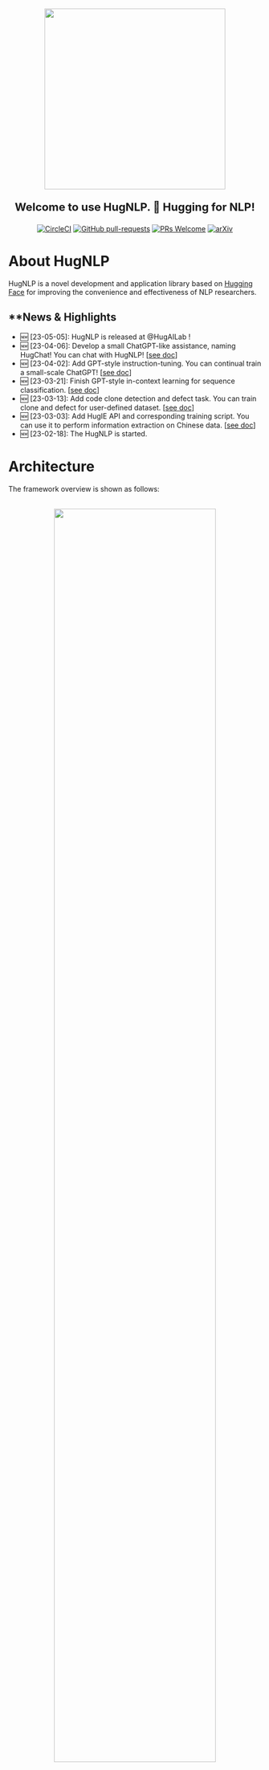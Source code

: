 
<p align="center">
    <br>
    <img src="images/logo.png" width="360"/>
    <br>
</p>

<p align="center" style="font-size:22px;"> <b> Welcome to use HugNLP. 🤗 Hugging for NLP! </b>
</p>

<div align="center">

[![CircleCI](https://dl.circleci.com/status-badge/img/gh/HugAILab/HugNLP/tree/main.svg?style=svg)](https://dl.circleci.com/status-badge/redirect/gh/HugAILab/HugNLP/tree/main)
[![GitHub pull-requests](https://img.shields.io/github/issues-pr/HugAILab/HugNLP.svg)](https://github.com/HugAILab/HugNLP/pull/)
[![PRs Welcome](https://img.shields.io/badge/PRs-welcome-brightgreen.svg?style=flat-square)](http://makeapullrequest.com)
[![arXiv](https://img.shields.io/badge/arXiv-2302.14286-b31b1b.svg)](https://arxiv.org/abs/2302.14286)

</div>

# About HugNLP

HugNLP is a novel development and application library based on [Hugging Face](https://huggingface.co/) for improving the convenience and effectiveness of NLP researchers. 
<!-- The founder and main developer is [Jianing Wang](https://wjn1996.github.io/). The collaborators are [Nuo Chen](https://github.com/nchen909), [Qiushi Sun](https://github.com/QiushiSun) and . -->

## **News & Highlights

- 🆕 [23-05-05]: HugNLP is released at @HugAILab !
- 🆕 [23-04-06]: Develop a small ChatGPT-like assistance, naming HugChat! You can chat with HugNLP! [[see doc](./documents/instruction_prompting/generative_instruction_tuning.md)]
- 🆕 [23-04-02]: Add GPT-style instruction-tuning. You can continual train a small-scale ChatGPT! [[see doc](./documents/instruction_prompting/generative_instruction_tuning.md)]
- 🆕 [23-03-21]: Finish GPT-style in-context learning for sequence classification. [[see doc](./documents/instruction_prompting/incontext_learning_for_cls.md)]
- 🆕 [23-03-13]: Add code clone detection and defect task. You can train clone and defect for user-defined dataset. [[see doc](./documents/code/code_classification.md)]
- 🆕 [23-03-03]: Add HugIE API and corresponding training script. You can use it to perform information extraction on Chinese data. [[see doc](./documents/information_extraction/HugIE.md)]
- 🆕 [23-02-18]: The HugNLP is started.

# Architecture

The framework overview is shown as follows:

<p align="center">
    <br>
    <img src="images/overview.png" width="80%"/>
    <br>
<p>

### Models

In HugNLP, we provide some popular transformer-based models as backbones, such as BERT, RoBERTa, GPT-2, etc. We also release our pre-built KP-PLM, a novel knowledge-enhanced pre-training paradigm to inject factual knowledge and can be easily used for arbitrary PLMs.
Apart from basic PLMs, we also implement some task-specific models, involving sequence classification, matching, labeling, span extraction, multi-choice, and text generation.
Notably, we develop standard fine-tuning (based on CLS Head and prompt-tuning models that enable PLM tuning on classification tasks.
For few-shot learning settings, HugNLP provides a prototypical network in both few-shot text classification and named entity recognition (NER).

In addition, we also incorporate some plug-and-play utils in HugNLP.

1. Parameter Freezing. If we want to perform parameter-efficient learning, which aims to freeze some parameters in PLMs to improve the training efficiency, we can set the configure `use_freezing` and freeze the backbone. A use case is shown in Code.
2. Uncertainty Estimation aims to calculate the model certainty when in semi-supervised learning.
3. We also design Prediction Calibration, which can be used to further improve the accuracy by calibrating the distribution and alleviating the semantics bias problem.

### Processors

Processors aim to load the dataset and process the task examples in a pipeline containing sentence tokenization, sampling, and tensor generation.
Specifically, users can directly obtain the data through `load_dataset`, which can directly download it from the Internet or load it from the local disk.
For different tasks, users should define a task-specific data collator, which aims to transform the original examples into model input tensor features.

### Applications

It provides rich modules for users to build real-world applications and products by selecting among an array of settings from Models and Processors.

# Core Capacities

We provide some core capacities to support the NLP downstream applications.

### Knowledge-enhanced Pre-trained Language Model

Conventional pre-training methods lack factual knowledge.
To deal with this issue, we present KP-PLM with a novel knowledge prompting paradigm for knowledge-enhanced pre-training.
Specifically, we construct a knowledge sub-graph for each input text by recognizing entities and aligning with the knowledge base and decompose this sub-graph into multiple relation paths, which can be directly transformed into language prompts.

### Prompt-based Fine-tuning

Prompt-based fine-tuning aims to reuse the pre-training objective (e.g., Masked Language Modeling, Causal Language Modeling) and utilizes a well-designed template and verbalizer to make predictions, which has achieved great success in low-resource settings.
We integrate some novel approaches into HugNLP, such as PET, P-tuning, etc.

### Instruction Tuning & In-Context Learning

Instruction-tuning and in-context learning enable few/zero-shot learning without parameter update, which aims to concatenate the task-aware instructions or example-based demonstrations to prompt GPT-style PLMs to generate reliable responses.
So, all the NLP tasks can be unified into the same format and can substantially improve the models" generalization.
Inspired by this idea, we extend it into other two paradigms:

1. extractive-style paradigm: we unify various NLP tasks into span extraction, which is the same as extractive question answering.
2. inference-style paradigm: all the tasks can be viewed as natural language inference to match the relations between inputs and outputs.
3. generative-style paradigm: we unify all the tasks into generative format, and train the causal models based on instruction-tuning, in-context learning or chain-of-thought.

### Self-training with Uncertainty Estimation

Self-training can address the labeled data scarcity issue by leveraging the large-scale unlabeled data in addition to labeled data, which is one of the mature paradigms in semi-supervised learning.
However, the standard self-training may generate too much noise, inevitably degrading the model performance due to confirmation bias.
Thus, we present uncertainty-aware self-training. Specifically, we train a teacher model on few-shot labeled data, and then use Monte Carlo (MC) dropout technique in Bayesian neural network (BNN) to approximate the model certainty, and judiciously select the examples that have a higher model certainty of the teacher.

### Parameter-Efficient Learning

To improve the training efficiency of HugNLP, we also implement parameter-efficient learning, which aims to freeze some parameters in the backbone so that we only tune a few parameters during model training.
We develop some novel parameter-efficient learning approaches, such as Prefix-tuning, Adapter-tuning, BitFit and LoRA, etc.

# Installation

> git clone https://github.com/HugAILab/HugNLP.git
>
> cd HugNLP
>
> python3 setup.py install

At present, the project is still being developed and improved, and there may be some `bugs` in use, please understand. We also look forward to your being able to ask issues or committing some valuable pull requests.

# Pre-built Applications Overview

We demonstrate all pre-built applications in HugNLP. You can choose one application to use HugNLP. You can also click the link to see the details document.

| **Applications** | **Runing Tasks** | **Task Notes** | **PLM Models** | **Documents** |
| --- | --- | --- | --- | --- |
| **Default Application** | run_seq_cls.sh | **Goal**: Standard **Fine-tuning** or **Prompt-tuning** for sequence classification on user-defined dataset. <br> **Path**: applications/default_applications | BERT, RoBERTa, DeBERTa | [click](./documents/default_tasks/default_sequence_classification.md) |
|  | run_seq_labeling.sh | **Goal**: Standard **Fine-tuning** for sequence labeling on user-defined dataset. <br> **Path**: applications/default_applications | BERT, RoBERTa, ALBERT |   |
| **Pre-training** | run_pretrain_mlm.sh | **Goal**: Pre-training via **Masked Language Modeling** (MLM). <br> **Path**: applications/pretraining/ | BERT, RoBERTa | [click](./documents/pretraining/Masked%20LM%20for%20Continual%20Pre-training.md) |
|  | run_pretrain_casual_lm.sh | **Goal**: Pre-training via **Causal Language Modeling** (CLM). <br> **Path**: applications/pretraining | BERT, RoBERTa | [click](./documents/pretraining/Causal%20LM%20for%20Continual%20Pre-training.md) |
| **GLUE Benchmark** | run_glue.sh | **Goal**: Standard **Fine-tuning** or **Prompt-tuning** for GLUE classification tasks. <br> **Path**: applications/benchmark/glue | BERT, RoBERTa, DeBERTa |  |
|  | run_causal_incontext_glue.sh | **Goal**: **In-context learning** for GLUE classification tasks. <br> **Path**: applications/benchmark/glue | GPT-2 |  |
| **CLUE Benchmark** | clue_finetune_dev.sh | **Goal**: Standard **Fine-tuning** and **Prompt-tuning** for CLUE classification task。 <br> **Path**: applications/benchmark/clue | BERT, RoBERTa, DeBERTa |  |
|  | run_clue_cmrc.sh | **Goal**: Standard **Fine-tuning** for CLUE CMRC2018 task. <br> **Path**: applications/benchmark/cluemrc | BERT, RoBERTa, DeBERTa |  |
|  | run_clue_c3.sh | **Goal**: Standard **Fine-tuning** for CLUE C3 task. <br> **Path**: applications/benchmark/cluemrc | BERT, RoBERTa, DeBERTa |  |
|  | run_clue_chid.sh | **Goal**: Standard **Fine-tuning** for CLUE CHID task. <br> **Path**: applications/benchmark/cluemrc | BERT, RoBERTa, DeBERTa |  |
| **Instruction-Prompting** | run_causal_instruction.sh | **Goal**: **Cross-task training** via generative Instruction-tuning based on causal PLM. <font color='red'>**You can use it to train a small ChatGPT**</font>. <br> **Path**: applications/instruction_prompting/instruction_tuning | GPT2 | [click](./documents/instruction_prompting/generative_instruction_tuning.md) |
|  | run_zh_extract_instruction.sh | **Goal**: **Cross-task training** via extractive Instruction-tuning based on Global Pointer model. <br> **Path**: applications/instruction_prompting/chinese_instruction | BERT, RoBERTa, DeBERTa | [click](./documents/instruction_prompting/extractive_instruction_tuning.md) |
|  | run_causal_incontext_cls.sh | **Goal**: **In-context learning** for user-defined classification tasks. <br> **Path**: applications/instruction_prompting/incontext_learning | GPT-2 | [click](./documents/instruction_prompting/incontext_learning_for_cls.md) |
| **Information Extraction** | run_extractive_unified_ie.sh | **Goal**: **HugIE**: training a unified chinese information extraction via extractive instruction-tuning. <br> **Path**: applications/information_extraction/HugIE | BERT, RoBERTa, DeBERTa | [click](./documents/information_extraction/HugIE.md) |
|  | api_test.py | **Goal**: HugIE: API test. <br> **Path**: applications/information_extraction/HugIE | - | [click](./documents/information_extraction/HugIE.md) |
|  | run_fewnerd.sh | **Goal**: **Prototypical learning** for named entity recognition, including SpanProto, TokenProto <br> **Path**: applications/information_extraction/fewshot_ner | BERT |  |
| **Code NLU** | run_clone_cls.sh | **Goal**: Standard **Fine-tuning** for code clone classification task. <br> **Path**: applications/code/code_clone | CodeBERT, CodeT5, GraphCodeBERT, PLBART |  |
|  | run_defect_cls.sh | **Goal**: Standard **Fine-tuning** for code defect classification task. <br> **Path**: applications/code/code_defect | CodeBERT, CodeT5, GraphCodeBERT, PLBART |  |

More details of the pre-built applications and settings with the designed models and processors can be found in [HugNLP Documents](./documents/README.md).

# Quick Use

Here we provide an example to show you to quick use HugNLP.
If you want to perform a classification task on user-defined dataset, you can prepare three json files (``train.json``, ``dev.json``, ``test.json``) on a directory. And you can run the script file

> bash ./application/default_applications/run_seq_cls.sh

Before the experiment, you must define the following parameters in the script file ``run_seq_cls.sh``.

- --model_name_or_path: the pre-trained model name or path. e.g. bert-base-uncased
- --data_path: the path of the dataset (including ``train.json``, ``dev.json`` and ``test.json``), e.g. ``./datasets/data_example/cls/``.
- --user_defined: you must define label_names if there is not exist a ``label_names.txt``.

If you want to use prompt-based fine-tuning, you can add the following parameters:

- --use_prompt_for_cls
- ---task_type: one of ``masked_prompt_cls``, ``masked_prompt_prefix_cls``,``masked_prompt_ptuning_cls``, ``masked_prompt_adapter_cls``.

You also should add ``template.json`` and ``label_words_mapping.json``.

If you wang to use parameter-efficient learning, you can add the following parameter:

- --use_freezing

The example of ``run_seq_cls.sh`` is:

```bash
path=chinese-macbert-base
MODEL_TYPE=bert
data_path=/wjn/frameworks/HugNLP/datasets/data_example/cls
TASK_TYPE=head_cls
len=196
bz=4
epoch=10
eval_step=50
wr_step=10
lr=1e-05

export CUDA_VISIBLE_DEVICES=0,1
python3 -m torch.distributed.launch --nproc_per_node=2 --master_port=6014 hugnlp_runner.py \
--model_name_or_path=$path \
--data_dir=$data_path \
--output_dir=./outputs/default/sequence_classification\
--seed=42 \
--exp_name=default-cls \
--max_seq_length=$len \
--max_eval_seq_length=$len \
--do_train \
--do_eval \
--do_predict \
--per_device_train_batch_size=$bz \
--per_device_eval_batch_size=4 \
--gradient_accumulation_steps=1 \
--evaluation_strategy=steps \
--learning_rate=$lr \
--num_train_epochs=$epoch \
--logging_steps=100000000 \
--eval_steps=$eval_step \
--save_steps=$eval_step \
--save_total_limit=1 \
--warmup_steps=$wr_step \
--load_best_model_at_end \
--report_to=none \
--task_name=default_cls \
--task_type=$TASK_TYPE \
--model_type=$MODEL_TYPE \
--metric_for_best_model=acc \
--pad_to_max_length=True \
--remove_unused_columns=False \
--overwrite_output_dir \
--fp16 \
--label_names=labels \
--keep_predict_labels \
--user_defined="label_names=entailment,neutral,contradiction"
```

# Quick Develop

This section is for developer.
HugNLP is easy to use and develop. We draw a workflow in the following figure to show how to develop a new running task.

<p align="center">
    <br>
    <img src="images/workflow.png" width="90%"/>
    <br>
</p>
It consists of five main steps, including library installation, data preparation, processor selection or design, model selection or design, and application design.
This illustrates that HugNLP can simplify the implementation of complex NLP models and tasks.

# Prebuilt Products

Here, we show two examples of the pre-built API application. 

### HugChat: Towards Generative Instruction-tuning for ChatGPT-like PLMs

HugChat a small ChatGPT-like model and is based on generative instruction-tuning, which aims to unify all NLP task into generative format to train the causal language model (e.g., GPT2, BART). 
You can directly use HugNLP to perform instruction-tuning, and continual train a small ChatGPT-style model on user-defined task-specific corpora.

You can chat with HugChat by run:
> python3 applications/instruction_prompting/HugChat/hugchat.py



![image](./images/hugchat_hello.jpg)

<details><summary><b>1. Write a story</b></summary>

![image](./images/hugchat_story.jpg)

</details>

<details><summary><b>2. Write a letter</b></summary>

![image](./images/hugchat_letter.jpg)

</details>

<details><summary><b>3. Calculation</b></summary>

![image]()

</details>

<details><summary><b>4. Natural Language Understanding (Sentiment, Reading Comprehension, KBQA)</b></summary>

![image](./images/hugchat_nlu.jpg)

</details>

<details><summary><b>5. Searching</b></summary>

![image](./images/hugchat_search.jpg)

</details>

<details><summary><b>6. Code Programming</b></summary>

![image](./images/hugchat_code.jpg)

</details>


Please Have fun, more details can be found in [here](./documents/instruction_prompting/generative_instruction_tuning.md).

### HugIE: Towards Chinese Unified Information Extraction via Extractive MRC and Instruction-tuning

Information Extraction (IE) aims to extract structure knowledge from un-structure text. The structure knowledge is formed as a triple ""(head_entity, relation, tail_entity)"". IE consists of two main tasks:

- Named Entity Recognition (NER) aims to extract all entity mentions of one type.
- Relation Extraction (RE). It has two kinds of goal, the first aims to classify the relation between two entities, and the second aims to predict the tail entity when given one head entity and the corresponding relation.

- We unify the tasks of NER and RE into the paradigm of extractive question answering (i.e., machine reading comprehension).
- We design task-specific instruction and language prompts for NER and RE.

> For the NER task:
>
> - instruction: "找到文章中所有【{entity_type}】类型的实体？文章：【{passage_text}】"
>
> For the RE task:
>
> - instruction: "找到文章中【{head_entity}】的【{relation}】？文章：【{passage_text}】"

- During the training, we utilize Global Pointer with Chinese-Macbert as the basic model.；

Our model is saved in Hugging Face: [https://huggingface.co/wjn1996/wjn1996-hugnlp-hugie-large-zh](https://huggingface.co/wjn1996/wjn1996-hugnlp-hugie-large-zh).

Quick use HugIE for Chinese information extraction：

```python
from applications.information_extraction.HugIE.api_test import HugIEAPI
model_type = "bert"
hugie_model_name_or_path = "wjn1996/wjn1996-hugnlp-hugie-large-zh"
hugie = HugIEAPI("bert", hugie_model_name_or_path)
text = "央广网北京2月23日消息 据中国地震台网正式测定，2月23日8时37分在塔吉克斯坦发生7.2级地震，震源深度10公里，震中位于北纬37.98度，东经73.29度，距我国边境线最近约82公里，地震造成新疆喀什等地震感强烈。"

entity = "塔吉克斯坦地震"
relation = "震源位置"
predictions, topk_predictions = hugie.request(text, entity, relation=relation)
print("entity:{}, relation:{}".format(entity, relation))
print("predictions:\n{}".format(predictions))
print("topk_predictions:\n{}".format(predictions))
print("\n\n")

"""
# 事件信息输出结果：
entity:塔吉克斯坦地震, relation:震源位置
predictions:
{0: ["10公里", "距我国边境线最近约82公里", "北纬37.98度，东经73.29度", "北纬37.98度，东经73.29度，距我国边境线最近约82公里"]}
topk_predictions:
{0: [{"answer": "10公里", "prob": 0.9895901083946228, "pos": [(80, 84)]}, {"answer": "距我国边境线最近约82公里", "prob": 0.8584909439086914, "pos": [(107, 120)]}, {"answer": "北纬37.98度，东经73.29度", "prob": 0.7202121615409851, "pos": [(89, 106)]}, {"answer": "北纬37.98度，东经73.29度，距我国边境线最近约82公里", "prob": 0.11628123372793198, "pos": [(89, 120)]}]}
"""

entity = "塔吉克斯坦地震"
relation = "时间"
predictions, topk_predictions = hugie.request(text, entity, relation=relation)
print("entity:{}, relation:{}".format(entity, relation))
print("predictions:\n{}".format(predictions))
print("topk_predictions:\n{}".format(predictions))
print("\n\n")

"""
# 事件信息输出结果：
entity:塔吉克斯坦地震, relation:时间
predictions:
{0: ["2月23日8时37分"]}
topk_predictions:
{0: [{"answer": "2月23日8时37分", "prob": 0.9999995231628418, "pos": [(49, 59)]}]}
"""
```

# Contributors

<a href="https://github.com/HugAILab/HugNLP/graphs/contributors">
  <img src="https://contrib.rocks/image?repo=HugAILab/HugNLP" />
</a>


# Contact

If you have any questions or suggestions, you can join the dingding interaction groups:

<p align="center">
    <br>
    <img src="images/dingding.jpg" width="250"/>
    <br>
</p>

or you can contact the author [`Jianing Wang`](https://wjn1996.github.io).

# Cite Me

If you find this repository helpful, feel free to cite our paper:

```latex
@misc{wang2023hugnlp,
  doi       = {10.48550/ARXIV.2302.14286},
  url       = {https://arxiv.org/abs/2302.14286},
  author    = {Jianing Wang, Nuo Chen, Qiushi Sun, Wenkang Huang, Chengyu Wang, Ming Gao},
  title     = {HugNLP: A Unified and Comprehensive Library for Natural Language Processing},
  year      = {2023}
}
```

# References

1. Jianing Wang, Nuo Chen, Qiushi Sun, Wenkang Huang, Chengyu Wang, Ming Gao:
HugNLP: A Unified and Comprehensive Library for Natural Language Processing. CoRR abs/2302.14286 (2023)
2. Jianing Wang, Wenkang Huang, Minghui Qiu, Qiuhui Shi, Hongbin Wang, Xiang Li, Ming Gao:
   Knowledge Prompting in Pre-trained Language Model for Natural Language Understanding. EMNLP 2022: 3164-3177
3. Chengyu Wang, Jianing Wang, Minghui Qiu, Jun Huang, Ming Gao: TransPrompt: Towards an Automatic Transferable Prompting Framework for Few-shot Text Classification. EMNLP 2021: 2792-2802
4. Jianing Wang, Chengyu Wang, Jun Huang, Ming Gao, Aoying Zhou: Uncertainty-aware Self-training for Low-resource Neural Sequence Labeling. AAAI 2023.

# Acknowledgement

We thank to the Platform of AI (PAI) in Alibaba Group and Ant Group to support our work. The friend framework is [EasyNLP](https://github.com/alibaba/EasyNLP). We also thank all the developers that contribute to our work!

